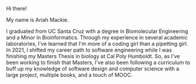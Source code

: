 Hi there!

My name is Ariah Mackie. 

I graduated from UC Santa Cruz with a degree in Biomolecular Engineering and a Minor in Bioinformatics. Through my experience in several academic laboratories, I've learned that I'm more of a coding girl than a pipetting girl. In 2021, I shifted my career path to software engineering while I was finishing my Masters Thesis in biology at Cal Poly Humboldt. So, as I've been working to finish that Masters, I've also been following a curriculum to buff up my knowledge of software design and computer science with a large project, multiple books, and a touch of MOOC.

 
